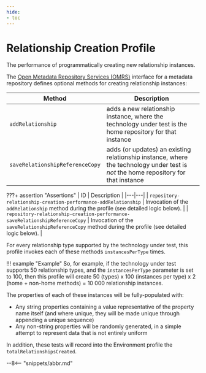 ```yaml
---
hide:
- toc
---
```


<!-- SPDX-License-Identifier: CC-BY-4.0 -->
<!-- Copyright Contributors to the Egeria project. -->

# Relationship Creation Profile

The performance of programmatically creating new relationship instances.

The [Open Metadata Repository Services (OMRS)](/services/omrs) interface for a metadata repository defines optional methods for creating relationship instances:

| Method | Description |
|---|---|
| `addRelationship` | adds a new relationship instance, where the technology under test is the home repository for that instance |
| `saveRelationshipReferenceCopy` | adds (or updates) an existing relationship instance, where the technology under test is _not_ the home repository for that instance |

???+ assertion "Assertions"
    | ID | Description |
    |---|---|
    | `repository-relationship-creation-performance-addRelationship` | Invocation of the `addRelationship` method during the profile (see detailed logic below). |
    | `repository-relationship-creation-performance-saveRelationshipReferenceCopy` | Invocation of the `saveRelationshipReferenceCopy` method during the profile (see detailed logic below). |

For every relationship type supported by the technology under test, this profile invokes each of these methods `instancesPerType` times.

!!! example "Example"
    So, for example, if the technology under test supports 50 relationship types, and the `instancesPerType` parameter is set to 100, then this profile will create 50 (types) x 100 (instances per type) x 2 (home + non-home methods) = 10 000 relationship instances.

The properties of each of these instances will be fully-populated with:

- Any string properties containing a value representative of the property name itself (and where unique, they will be made unique through appending a unique sequence)
- Any non-string properties will be randomly generated, in a simple attempt to represent data that is not entirely uniform

In addition, these tests will record into the Environment profile the `totalRelationshipsCreated`.

--8<-- "snippets/abbr.md"
